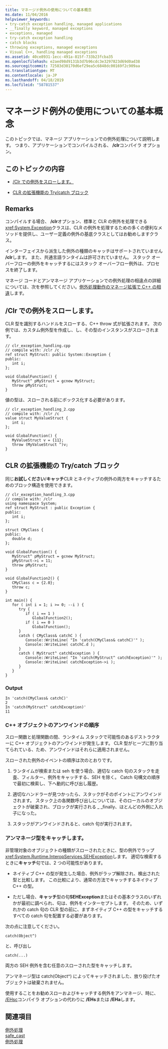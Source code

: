 ```yaml
---
title: マネージド例外の使用についての基本概念
ms.date: 11/04/2016
helpviewer_keywords:
- try-catch exception handling, managed applications
- __finally keyword, managed exceptions
- exceptions, managed
- try-catch exception handling
- catch blocks
- throwing exceptions, managed exceptions
- Visual C++, handling managed exceptions
ms.assetid: 40ce8931-1ecc-491a-815f-733b23fcba35
ms.openlocfilehash: e2aed98d9131b3d7b96cdc3e3297823d69d0ad38
ms.sourcegitcommit: 72583d30170d6ef29ea5c6848dc00169f2c909aa
ms.translationtype: MT
ms.contentlocale: ja-JP
ms.lasthandoff: 04/18/2019
ms.locfileid: "58781537"
---
```

# <a name="basic-concepts-in-using-managed-exceptions"></a>マネージド例外の使用についての基本概念

このトピックでは、マネージ アプリケーションでの例外処理について説明します。 つまり、アプリケーションでコンパイルされる、 **/clr**コンパイラ オプション。

## <a name="in-this-topic"></a>このトピックの内容

- [/Clr での例外をスローします。](#vcconbasicconceptsinusingmanagedexceptionsanchor1)

- [CLR の拡張機能の Try/catch ブロック](#vcconbasicconceptsinusingmanagedexceptionsanchor2)

## <a name="remarks"></a>Remarks

コンパイルする場合、 **/clr**オプション、標準と CLR の例外を処理できる<xref:System.Exception>クラスは、CLR の例外を処理するための多くの便利なメソッドを提供し、ユーザー定義の例外の基底クラスとしてはお勧めしますクラス。

インターフェイスから派生した例外の種類のキャッチはサポートされていません **/clr**します。 また、共通言語ランタイムは許可されていません。 スタック オーバーフローの例外をキャッチするにはスタック オーバーフロー例外は、プロセスを終了します。

マネージ コードとアンマネージ アプリケーションでの例外処理の相違点の詳細については、次を参照してください。[例外処理動作のマネージ拡張で C++ の相違](../dotnet/differences-in-exception-handling-behavior-under-clr.md)します。

##  <a name="vcconbasicconceptsinusingmanagedexceptionsanchor1"></a> /Clr での例外をスローします。

CLR 型を識別するハンドルをスローする、C++ throw 式が拡張されます。 次の例では、カスタム例外型を作成し、し、その型のインスタンスがスローされます。

```
// clr_exception_handling.cpp
// compile with: /clr /c
ref struct MyStruct: public System::Exception {
public:
   int i;
};

void GlobalFunction() {
   MyStruct^ pMyStruct = gcnew MyStruct;
   throw pMyStruct;
}
```

値の型は、スローされる前にボックス化する必要があります。

```
// clr_exception_handling_2.cpp
// compile with: /clr /c
value struct MyValueStruct {
   int i;
};

void GlobalFunction() {
   MyValueStruct v = {11};
   throw (MyValueStruct ^)v;
}
```

##  <a name="vcconbasicconceptsinusingmanagedexceptionsanchor2"></a> CLR の拡張機能の Try/catch ブロック

同じ**お試しください**/**キャッチ**CLR とネイティブの例外の両方をキャッチするためのブロック構造を使用できます。

```
// clr_exception_handling_3.cpp
// compile with: /clr
using namespace System;
ref struct MyStruct : public Exception {
public:
   int i;
};

struct CMyClass {
public:
   double d;
};

void GlobalFunction() {
   MyStruct^ pMyStruct = gcnew MyStruct;
   pMyStruct->i = 11;
   throw pMyStruct;
}

void GlobalFunction2() {
   CMyClass c = {2.0};
   throw c;
}

int main() {
   for ( int i = 1; i >= 0; --i ) {
      try {
         if ( i == 1 )
            GlobalFunction2();
         if ( i == 0 )
            GlobalFunction();
      }
      catch ( CMyClass& catchC ) {
         Console::WriteLine( "In 'catch(CMyClass& catchC)'" );
         Console::WriteLine( catchC.d );
      }
      catch ( MyStruct^ catchException ) {
         Console::WriteLine( "In 'catch(MyStruct^ catchException)'" );
         Console::WriteLine( catchException->i );
      }
   }
}
```

### <a name="output"></a>Output

```
In 'catch(CMyClass& catchC)'
2
In 'catch(MyStruct^ catchException)'
11
```

### <a name="order-of-unwinding-for-c-objects"></a>C++ オブジェクトのアンワインドの順序

スロー関数と処理関数の間、ランタイム スタックで可能性のあるデストラクターに C++ オブジェクトのアンワインドが発生します。 CLR 型がヒープに割り当てられている、ため、アンワインドはそれらに適用されません。

スローされた例外のイベントの順序は次のとおりです。

1. ランタイムが検索または seh を使う場合、適切な catch 句のスタックを走査、フィルター、例外をキャッチする、SEH を除く。 Catch 句構文の順序で最初に検索し、下へ動的に呼び出し履歴。

1. 適切なハンドラーが見つかったら、スタックがそのポイントにアンワインドされます。 スタック上の各関数呼び出しについては、そのローカルのオブジェクトが破棄され、ブロックが実行される _ _finally、ほとんどの外側に入れ子になった。

1. スタックがアンワインドされると、catch 句が実行されます。

### <a name="catching-unmanaged-types"></a>アンマネージ型をキャッチします。

非管理対象のオブジェクトの種類がスローされたときに、型の例外でラップ<xref:System.Runtime.InteropServices.SEHException>します。 適切な検索するときに**キャッチ**句では、2 つの可能性があります。

- ネイティブ C++ の型が発生した場合、例外がラップ解除され、検出された型と比較します。 この比較により、通常の方法でキャッチするネイティブ C++ の型。

- ただし場合、**キャッチ**型の句**SEHException**またはその基本クラスのいずれかが最初に調べられ、句は、例外をインターセプトします。 そのため、いずれかの catch 句の CLR 型の前に、まずネイティブ C++ の型をキャッチするすべての catch 句を配置する必要があります。

次の点に注意してください。

```
catch(Object^)
```

と、呼び出し

```
catch(...)
```

両方の SEH 例外を含む任意のスローされた型をキャッチします。

アンマネージ型は catch(Object^) によってキャッチされました、放り投げたオブジェクトは破棄されません。

使用することをお勧めスローおよびキャッチする例外をアンマネージ、時に、 [/EHsc](../build/reference/eh-exception-handling-model.md)コンパイラ オプションの代わりに **/EHs**または **/EHa**します。

## <a name="see-also"></a>関連項目

[例外処理](../extensions/exception-handling-cpp-component-extensions.md)<br/>
[safe_cast](../extensions/safe-cast-cpp-component-extensions.md)<br/>
[例外処理](../cpp/exception-handling-in-visual-cpp.md)
